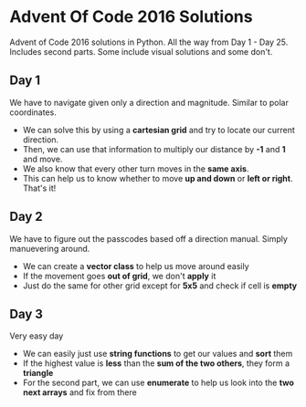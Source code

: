 
# Advent Of Code 2016 Solutions
Advent of Code 2016 solutions in Python. All the way from Day 1 - Day 25. Includes second parts.
Some include visual solutions and some don't. 


## Day 1
We have to navigate given only a direction and magnitude. Similar to polar coordinates.

 - We can solve this by using a **cartesian grid** and try to locate our current direction.
 - Then, we can use that information to multiply our distance by **-1** and **1** and move.
 - We also know that every other turn moves in the **same axis**. 
 - This can help us to know whether to move **up and down** or **left or right**. That's it!

## Day 2
We have to figure out the passcodes based off a direction manual. Simply manuevering around.

 - We can create a **vector class** to help us move around easily
 - If the movement goes **out of grid**, we don't **apply** it
 - Just do the same for other grid except for **5x5** and check if cell is **empty**

## Day 3
Very easy day
 - We can easily just use **string functions** to get our values and **sort** them
 - If the highest value is **less** than the **sum of the two others**, they form a **triangle**
 - For the second part, we can use **enumerate** to help us look into the **two next arrays**
   and fix from there


